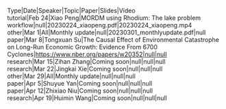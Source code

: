 Type|Date|Speaker|Topic|Paper|Slides|Video  
tutorial|Feb 24|Xiao Peng|MORDM using Rhodium: The lake problem workflow|null|20230224_xiaopeng.pdf|20230224_xiaopeng.mp4  
other|Mar 1|All|Monthly update|null|20230301_monthlyupdate.pdf|null  
paper|Mar 8|Tongxuan Su|The Causal Effect of Environmental Catastrophe on Long-Run Economic Growth: Evidence From 6700 Cyclones|https://www.nber.org/papers/w20352|null|null  
research|Mar 15|Zihan Zhang|Coming soon|null|null|null  
research|Mar 22|Jingkai Xie|Coming soon|null|null|null  
other|Mar 29|All|Monthly update|null|null|null  
paper|Apr 5|Shuyue Yan|Coming soon|null|null|null  
paper|Apr 12|Zhixiao Niu|Coming soon|null|null|null  
research|Apr 19|Huimin Wang|Coming soon|null|null|null  
